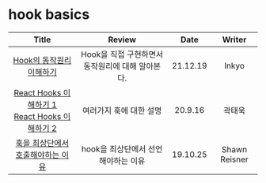 # hook basics

|                                                                                                                                                 Title                                                                                                                                                 |                      Review                      |   Date   |    Writer     |
| :---------------------------------------------------------------------------------------------------------------------------------------------------------------------------------------------------------------------------------------------------------------------------------------------------: | :----------------------------------------------: | :------: | :-----------: |
|                                                                                                         <a href="https://ingg.dev/hook-work/" target="_blank"> Hook의 동작원리 이해하기 </a>                                                                                                          | Hook을 직접 구현하면서 동작원리에 대해 알아본다. | 21.12.19 |     Inkyo     |
| <a href="https://velog.io/@gwak2837/React-Hooks%EC%9D%98-%EC%9D%B4%ED%95%B4#%EC%A3%BC%EC%9D%98%ED%95%A0-%EC%A0%90" target="_blank">React Hooks 이해하기 1</a><br/> <a href="https://velog.io/@gwak2837/React-Hooks-%EC%9D%B4%ED%95%B4%ED%95%98%EA%B8%B0-2" target="_blank">React Hooks 이해하기 2</a> |             여러가지 훅에 대한 설명              | 20.9.16  |    곽태욱     |
|                                                                                                                   <a href="" target="_blank"> 훅을 최상단에서 호출해야하는 이유</a>                                                                                                                   |       hook을 최상단에서 선언해야하는 이유        | 19.10.25 | Shawn Reisner |
